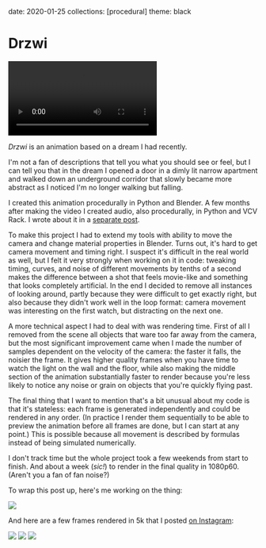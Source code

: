 date: 2020-01-25
collections: [procedural]
theme: black

Drzwi
=====

![](drzwi-sound.mp4)

*Drzwi* is an animation based on a dream I had recently.

I'm not a fan of descriptions that tell you what you should see or feel,
but I can tell you that in the dream I opened a door in a dimly lit
narrow apartment and walked down an underground corridor that slowly
became more abstract as I noticed I'm no longer walking but falling.

I created this animation procedurally in Python and Blender. A few
months after making the video I created audio, also procedurally,
in Python and VCV Rack. I wrote about it in a [separate
post](/posts/drzwi-vcv).

To make this project I had to extend my tools with ability to move
the camera and change material properties in Blender. Turns out, it's
hard to get camera movement and timing right. I suspect it's difficult
in the real world as well, but I felt it very strongly when working on
it in code: tweaking timing, curves, and noise of different movements
by tenths of a second makes the difference between a shot that feels
movie-like and something that looks completely artificial. In the end I
decided to remove all instances of looking around, partly because they
were difficult to get exactly right, but also because they didn't work
well in the loop format: camera movement was interesting on the first
watch, but distracting on the next one.

A more technical aspect I had to deal with was rendering time. First of
all I removed from the scene all objects that ware too far away from the
camera, but the most significant improvement came when I made the number
of samples dependent on the velocity of the camera: the faster it falls,
the noisier the frame. It gives higher quality frames when you have time
to watch the light on the wall and the floor, while also making the
middle section of the animation substantially faster to render because
you're less likely to notice any noise or grain on objects that you're
quickly flying past.

The final thing that I want to mention that's a bit unusual about my
code is that it's stateless: each frame is generated independently and
could be rendered in any order. (In practice I render them sequentially
to be able to preview the animation before all frames are done, but
I can start at any point.) This is possible because all movement is
described by formulas instead of being simulated numerically.

I don't track time but the whole project took a few weekends from start
to finish. And about a week (*sic!*) to render in the final quality in
1080p60. (Aren't you a fan of fan noise?)

To wrap this post up, here's me working on the thing:

![](wip2.gif)

And here are a few frames rendered in 5k that I posted [on Instagram](https://www.instagram.com/p/B721h4BnOKc/):

![](frames/0339.jpg)
![](frames/0500.jpg)
![](frames/1319.jpg)
